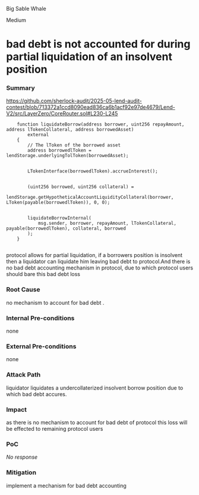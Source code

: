 Big Sable Whale

Medium

# bad debt is not accounted for during partial liquidation of an insolvent position

### Summary

https://github.com/sherlock-audit/2025-05-lend-audit-contest/blob/713372a1ccd8090ead836ca6b1acf92e97de4679/Lend-V2/src/LayerZero/CoreRouter.sol#L230-L245
```solidity
    function liquidateBorrow(address borrower, uint256 repayAmount, address lTokenCollateral, address borrowedAsset)
        external
    {
        // The lToken of the borrowed asset
        address borrowedlToken = lendStorage.underlyingTolToken(borrowedAsset);


        LTokenInterface(borrowedlToken).accrueInterest();


        (uint256 borrowed, uint256 collateral) =
            lendStorage.getHypotheticalAccountLiquidityCollateral(borrower, LToken(payable(borrowedlToken)), 0, 0);


        liquidateBorrowInternal(
            msg.sender, borrower, repayAmount, lTokenCollateral, payable(borrowedlToken), collateral, borrowed
        );
    }


```
protocol allows for partial liquidation, if a borrowers position is insolvent then a liquidator can liquidate him leaving bad debt to protocol.And there is no bad debt accounting mechanism in protocol, due to which protocol users should bare this bad debt loss 


### Root Cause

no mechanism to account for bad debt .

### Internal Pre-conditions

none 

### External Pre-conditions

none

### Attack Path

liquidator liquidates a undercollaterized insolvent borrow position due to which bad debt accures.

### Impact

as there is no mechanism to account for bad debt of protocol this loss will be effected to remaining protocol users 

### PoC

_No response_

### Mitigation

implement a mechanism for bad debt accounting